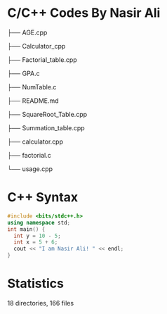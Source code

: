 <h1>C/C++ Codes By Nasir Ali</h1>

<p>├── AGE.cpp</p>
<p>├── Calculator_cpp</p>
<p>├── Factorial_table.cpp</p>
<p>├── GPA.c</p>
<p>├── NumTable.c</p>
<p>├── README.md</p>
<p>├── SquareRoot_Table.cpp</p>
<p>├── Summation_table.cpp</p>
<p>├── calculator.cpp</p>
<p>├── factorial.c</p>
<p>└── usage.cpp</p>

# C++ Syntax

```cpp
#include <bits/stdc++.h>
using namespace std;
int main() {
  int y = 10 - 5;
  int x = 5 + 6;
  cout << "I am Nasir Ali! " << endl;
}
```


<h1>Statistics</h1>
<p>18 directories, 166 files</p>
